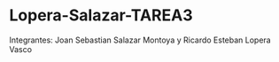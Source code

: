 # Lopera-Salazar-TAREA3
Integrantes:  Joan Sebastian Salazar Montoya y Ricardo Esteban Lopera Vasco
